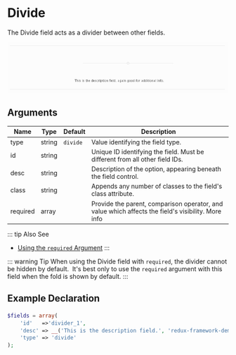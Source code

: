 # Divide

The Divide field acts as a divider between other fields.

<span style="display:block;text-align:center">![](./img/divide.png)</span>

## Arguments
|Name|Type|Default|Description|
|--- |--- |--- |--- |
|type|string|`divide`|Value identifying the field type.|
|id|string||Unique ID identifying the field. Must be different from all other field IDs.|
|desc|string||Description of the option, appearing beneath the field control.|
|class|string||Appends any number of classes to the field's class attribute.|
|required|array||Provide the parent, comparison operator, and value which affects the field's visibility.  More info|


::: tip Also See
- [Using the `required` Argument](../guide/using-the-required-argument.md)
:::

::: warning Tip
When using the Divide field with `required`, the divider cannot be hidden by default.  It's best only to use the `required` argument with this field when the fold is shown by default.
:::

## Example Declaration
```php
$fields = array(
    'id'   =>'divider_1',
    'desc' => __('This is the description field.', 'redux-framework-demo'),
    'type' => 'divide'
);
```

